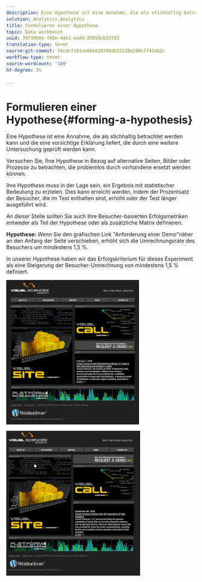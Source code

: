 ```yaml
---
description: Eine Hypothese ist eine Annahme, die als stichhaltig betrachtet werden kann und die eine vorsichtige Erklärung liefert, die durch eine weitere Untersuchung geprüft werden kann.
solution: Analytics,Analytics
title: Formulieren einer Hypothese
topic: Data workbench
uuid: 3973060a-f49e-44e1-aa49-25059cb33783
translation-type: tm+mt
source-git-commit: 34cdcfc83ae6bb620706db37228e200cff43ab2c
workflow-type: tm+mt
source-wordcount: '189'
ht-degree: 3%

---
```



# Formulieren einer Hypothese{#forming-a-hypothesis}

Eine Hypothese ist eine Annahme, die als stichhaltig betrachtet werden kann und die eine vorsichtige Erklärung liefert, die durch eine weitere Untersuchung geprüft werden kann.

Versuchen Sie, Ihre Hypothese in Bezug auf alternative Seiten, Bilder oder Prozesse zu betrachten, die problemlos durch vorhandene ersetzt werden können.

Ihre Hypothese muss in der Lage sein, ein Ergebnis mit statistischer Bedeutung zu erzielen. Dies kann erreicht werden, indem der Prozentsatz der Besucher, die im Test enthalten sind, erhöht oder der Test länger ausgeführt wird.

An dieser Stelle sollten Sie auch Ihre Besucher-basierten Erfolgsmetriken entweder als Teil der Hypothese oder als zusätzliche Matrix definieren.

**Hypothese:** Wenn Sie den grafischen Link &quot;Anforderung einer Demo&quot;näher an den Anfang der Seite verschieben, erhöht sich die Umrechnungsrate des Besuchers um mindestens 1,5 %.

In unserer Hypothese haben wir das Erfolgskriterium für dieses Experiment als eine Steigerung der Besucher-Umrechnung von mindestens 1,5 % definiert.

![](assets/ControlPage.png)

![](assets/TestPage.png)

